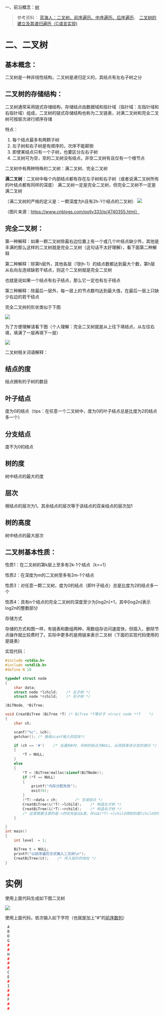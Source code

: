 一、前沿概念：[树](/树.md)
> 参考资料：
> [蓝海人：二叉树、前序遍历、中序遍历、后序遍历](https://www.cnblogs.com/lanhaicode/p/10358736.html)、
> [二叉树的建立及其递归遍历（C语言实现)](https://blog.csdn.net/dream0130__/article/details/80779486)


# 二、二叉树
## 基本概念：
二叉树是一种非线性结构，二叉树是递归定义的，其结点有左右子树之分

## 二叉树的存储结构：
二叉树通常采用链式存储结构，存储结点由数据域和指针域（指针域：左指针域和右指针域）组成，二叉树的链式存储结构也称为二叉链表，对满二叉树和完全二叉树可按层次进行顺序存储

特点：

1. 每个结点最多有两颗子树
2. 左子树和右子树是有顺序的，次序不能颠倒
3. 即使某结点只有一个子树，也要区分左右子树
4. 二叉树可为空，空的二叉树没有结点，非空二叉树有且仅有一个根节点

二叉树中有两种特殊的二叉树：满二叉树、完全二叉树

**满二叉树**：二叉树中每个内部结点都有存在左子树和右子树（或者说满二叉树所有的叶结点都有同样的深度）
满二叉树一定是完全二叉树，但完全二叉树不一定是满二叉树

（满二叉树的严格的定义是：一颗深度为h且有2h-1个结点的二叉树）
![](二叉树_files/1.jpg)

（图片来源：https://www.cnblogs.com/polly333/p/4740355.html）

## 完全二叉树：
第一种解释：如果一颗二叉树除最右边位置上有一个或几个叶结点缺少外，其他是丰满的那么这样的二叉树就是完全二叉树（这句话不太好理解），看下面第二种解释

第二种解释：除第h层外，其他各层（1到h-1）的结点数都达到最大个数，第h层从右向左连续缺若干结点，则这个二叉树就是完全二叉树

也就是说如果一个结点有右子结点，那么它一定也有左子结点

第三种解释：除最后一层外，每一层上的节点数均达到最大值，在最后一层上只缺少右边的若干结点

完全二叉树的形状类似于下图

![](二叉树_files/2.jpg)

为了方便理解请看下图（个人理解：完全二叉树就是从上往下填结点，从左往右填，填满了一层再填下一层）

![](二叉树_files/3.jpg)

二叉树相关词语解释：
## 结点的度
结点拥有的子树的数目

## 叶子结点
度为0的结点（tips：在任意一个二叉树中，度为0的叶子结点总是比度为2的结点多一个）

## 分支结点
度不为0的结点

## 树的度
树中结点的最大的度

## 层次
根结点的层次为1，其余结点的层次等于该结点的双亲结点的层次加1

## 树的高度
树中结点的最大层次

## 二叉树基本性质：
性质1：在二叉树的第k层上至多有2k-1个结点（k>=1）

性质2：在深度为m的二叉树至多有2m-1个结点

性质3：对任意一颗二叉树，度为0的结点（即叶子结点）总是比度为2的结点多一个

性质4：具有n个结点的完全二叉树的深度至少为[log2n]+1，其中[log2n]表示log2n的整数部分

存储方式

存储的方式和图一样，有链表和数组两种，用数组存访问速度快，但插入、删除节点操作就比较费时了。实际中更多的是用链来表示二叉树（下面的实现代码使用的是链表）

实现代码：

``` c++
#include <stdio.h>
#include <stdlib.h>
#define N 10

typedef struct node
{
    char data;
    struct node *lchild;    /* 左子树 */
    struct node *rchild;    /* 右子树 */

}BiTNode, *BiTree;

void CreatBiTree (BiTree *T) /* BiTree *T等价于 struct node **T    */
{
    char ch;

    scanf("%c", &ch);
	getchar(); /* 接收scanf输入的回车*/

    if (ch == '#')    /* 当遇到#时，令树的结点为NULL，从而结束该分支的递归 */
    {
        *T = NULL;
    }
    else
    {
        *T = (BiTree)malloc(sizeof(BiTNode));
        if (*T == NULL)
        {
            printf("内存分配失败");
            exit(0);
        }
        (*T)->data = ch;        /* 生成结点 */
        CreatBiTree(&(*T)->lchild);    /* 构造左子树 */
        CreatBiTree(&(*T)->rchild);    /* 构造右子树 */
        /* 这里需要注意的是->的优先级比&高，所以&(*T)->lchild得到的是lchild的地址 */
    }

}
int main()
{
    int level  = 1;

    BiTree t = NULL;
    printf("以前序遍历方式输入二叉树\n");
    CreatBiTree(&t);    /* 传入指针的地址 */
}
```

# 实例

使用上面代码生成如下图二叉树

 ![](二叉树_files/4.jpg)
 
使用上面代码，依次输入如下字符（也就是加上“#”的[前序数列](../适用场景/二叉树的遍历.md)）

``` c++
 A
 B
 D
 G
 #
 #
 H
 #
 #
 #
 C
 E
 #
 I
 #
 #
 F
 #
 #
 ```